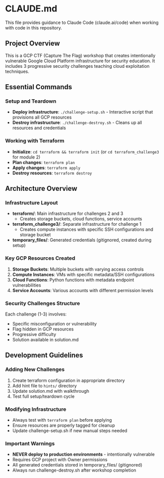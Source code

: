 # CLAUDE.md

This file provides guidance to Claude Code (claude.ai/code) when working with code in this repository.

## Project Overview
This is a GCP CTF (Capture The Flag) workshop that creates intentionally vulnerable Google Cloud Platform infrastructure for security education. It includes 3 progressive security challenges teaching cloud exploitation techniques.

## Essential Commands

### Setup and Teardown
- **Deploy infrastructure**: `./challenge-setup.sh` - Interactive script that provisions all GCP resources
- **Destroy infrastructure**: `./challenge-destroy.sh` - Cleans up all resources and credentials

### Working with Terraform
- **Initialize**: `cd terraform && terraform init` (or `cd terraform_challenge3` for module 2)
- **Plan changes**: `terraform plan`
- **Apply changes**: `terraform apply`
- **Destroy resources**: `terraform destroy`


## Architecture Overview

### Infrastructure Layout
- **terraform/**: Main infrastructure for challenges 2 and 3
  - Creates storage buckets, cloud functions, service accounts
- **terraform_challenge3/**: Separate infrastructure for challenge 1
  - Creates compute instances with specific SSH configurations and storage bucket
- **temporary_files/**: Generated credentials (gitignored, created during setup)

### Key GCP Resources Created
1. **Storage Buckets**: Multiple buckets with varying access controls
2. **Compute Instances**: VMs with specific metadata/SSH configurations
3. **Cloud Functions**: Python functions with metadata endpoint vulnerabilities
4. **Service Accounts**: Various accounts with different permission levels

### Security Challenges Structure
Each challenge (1-3) involves:
- Specific misconfiguration or vulnerability
- Flag hidden in GCP resources
- Progressive difficulty
- Solution available in solution.md

## Development Guidelines

### Adding New Challenges
1. Create terraform configuration in appropriate directory
2. Add hint file to `hints/` directory
3. Update solution.md with walkthrough
4. Test full setup/teardown cycle

### Modifying Infrastructure
- Always test with `terraform plan` before applying
- Ensure resources are properly tagged for cleanup
- Update challenge-setup.sh if new manual steps needed

### Important Warnings
- **NEVER deploy to production environments** - intentionally vulnerable
- Requires GCP project with Owner permissions
- All generated credentials stored in temporary_files/ (gitignored)
- Always run challenge-destroy.sh after workshop completion
